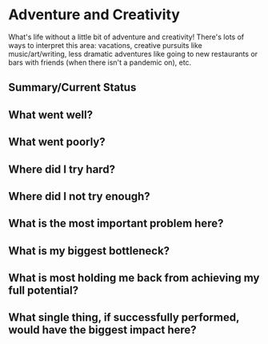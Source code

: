# Adventure and Creativity

What's life without a little bit of adventure and creativity!  There's lots of ways to interpret this area:
vacations, creative pursuits like music/art/writing, less dramatic adventures like going to new restaurants or
bars with friends (when there isn't a pandemic on), etc.

## Summary/Current Status

## What went well?

## What went poorly?

## Where did I try hard?

## Where did I not try enough?

## What is the most important problem here?

## What is my biggest bottleneck?

## What is most holding me back from achieving my full potential?

## What single thing, if successfully performed, would have the biggest impact here?
